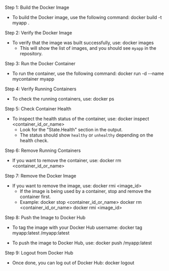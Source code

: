 
Step 1: Build the Docker Image

- To build the Docker image, use the following command:
  docker build -t myapp .

Step 2: Verify the Docker Image

- To verify that the image was built successfully, use:
  docker images
  - This will show the list of images, and you should see `myapp` in the repository.

Step 3: Run the Docker Container

- To run the container, use the following command:
  docker run -d --name mycontainer myapp

Step 4: Verify Running Containers

- To check the running containers, use:
  docker ps

Step 5: Check Container Health

- To inspect the health status of the container, use:
  docker inspect <container_id_or_name>
  - Look for the "State.Health" section in the output.
  - The status should show `healthy` or `unhealthy` depending on the health check.

Step 6: Remove Running Containers

- If you want to remove the container, use:
  docker rm <container_id_or_name>

Step 7: Remove the Docker Image

- If you want to remove the image, use:
  docker rmi <image_id>
  - If the image is being used by a container, stop and remove the container first.
  - Example:
    docker stop <container_id_or_name>
    docker rm <container_id_or_name>
    docker rmi <image_id>

Step 8: Push the Image to Docker Hub

- To tag the image with your Docker Hub username:
  docker tag myapp:latest <username>/myapp:latest

- To push the image to Docker Hub, use:
  docker push <username>/myapp:latest

Step 9: Logout from Docker Hub

- Once done, you can log out of Docker Hub:
  docker logout
